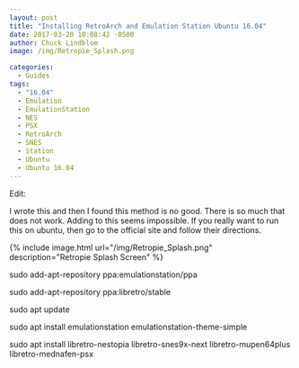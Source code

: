 ```yaml
---
layout: post
title: "Installing RetroArch and Emulation Station Ubuntu 16.04"
date: 2017-03-20 10:08:42 -0500
author: Chuck Lindblom
image: /img/Retropie_Splash.png

categories:
  - Guides
tags:
  - "16.04"
  - Emulation
  - EmulationStation
  - NES
  - PSX
  - RetroArch
  - SNES
  - Station
  - Ubuntu
  - Ubuntu 16.04
---
```

Edit:
  
I wrote this and then I found this method is no good. There is so much that does not work. Adding to this seems impossible. If you really want to run this on ubuntu, then go to the official site and follow their directions.

{% include image.html url="/img/Retropie_Splash.png" description="Retropie Splash Screen" %} 

sudo add-apt-repository ppa:emulationstation/ppa
  
sudo add-apt-repository ppa:libretro/stable
  
sudo apt update
  
sudo apt install emulationstation emulationstation-theme-simple
  
sudo apt install libretro-nestopia libretro-snes9x-next libretro-mupen64plus libretro-mednafen-psx
